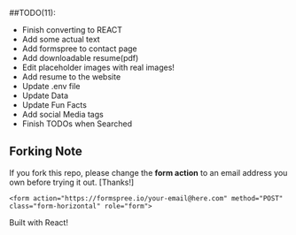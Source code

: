 ##TODO(11):
- Finish converting to REACT
- Add some actual text
- Add formspree to contact page
- Add downloadable resume(pdf)
- Edit placeholder images with real images!
- Add resume to the website
- Update .env file
- Update Data
- Update Fun Facts
- Add social Media tags
- Finish TODOs when Searched

## Forking Note

If you fork this repo, please change the **form action** to an email address you own before trying it out. [Thanks!]

```
<form action="https://formspree.io/your-email@here.com" method="POST" class="form-horizontal" role="form">
```

Built with React!
